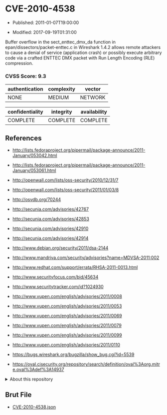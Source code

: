 # CVE-2010-4538

- Published: 2011-01-07T19:00:00

- Modified: 2017-09-19T01:31:00

Buffer overflow in the sect_enttec_dmx_da function in epan/dissectors/packet-enttec.c in Wireshark 1.4.2 allows remote attackers to cause a denial of service (application crash) or possibly execute arbitrary code via a crafted ENTTEC DMX packet with Run Length Encoding (RLE) compression.

### CVSS Score: **9.3**

| authentication | complexity | vector |
| --- | --- | --- |
| NONE | MEDIUM | NETWORK |

| confidentiality | integrity | availability |
| --- | --- | --- |
| COMPLETE | COMPLETE | COMPLETE |

## References

* http://lists.fedoraproject.org/pipermail/package-announce/2011-January/053042.html

* http://lists.fedoraproject.org/pipermail/package-announce/2011-January/053061.html

* http://openwall.com/lists/oss-security/2010/12/31/7

* http://openwall.com/lists/oss-security/2011/01/03/8

* http://osvdb.org/70244

* http://secunia.com/advisories/42767

* http://secunia.com/advisories/42853

* http://secunia.com/advisories/42910

* http://secunia.com/advisories/42914

* http://www.debian.org/security/2011/dsa-2144

* http://www.mandriva.com/security/advisories?name=MDVSA-2011:002

* http://www.redhat.com/support/errata/RHSA-2011-0013.html

* http://www.securityfocus.com/bid/45634

* http://www.securitytracker.com/id?1024930

* http://www.vupen.com/english/advisories/2011/0008

* http://www.vupen.com/english/advisories/2011/0053

* http://www.vupen.com/english/advisories/2011/0069

* http://www.vupen.com/english/advisories/2011/0079

* http://www.vupen.com/english/advisories/2011/0099

* http://www.vupen.com/english/advisories/2011/0110

* https://bugs.wireshark.org/bugzilla/show_bug.cgi?id=5539

* https://oval.cisecurity.org/repository/search/definition/oval%3Aorg.mitre.oval%3Adef%3A14937

<details>
<summary>About this repository</summary> 

  This repository is part of the project [Live Hack CVE](https://github.com/Live-Hack-CVE). Main website can be found [www.live-hack.org](https://www.live-hack.org) 
  
  Made by [Sn0wAlice](https://github.com/Sn0wAlice) for the people that care about security and need to have a feed of the latest CVEs. Hope you enjoy it, don't forget to star the repo and follow me on [Twitter](https://twitter.com/Sn0wAlice) and [Github](https://github.com/Sn0wAlice). And that is my [personnal website](https://www.alice-snow.me/)

  - [Home Page](https://github.com/Live-Hack-CVE)
  - [Framework](https://github.com/Live-Hack-CVE/cve-framework)
  - [CVE database](https://github.com/Live-Hack-CVE/full_database)
  - [Changelog](https://github.com/Live-Hack-CVE/Changelog)
</details>

## Brut File

* [CVE-2010-4538.json](https://raw.githubusercontent.com/Live-Hack-CVE/full_database/main/cves/2010/CVE-2010-4538.json)

